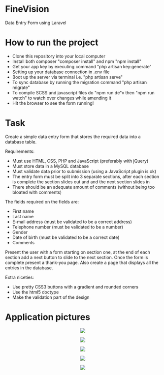 # FineVision
Data Entry Form using Laravel

# How to run the project

- Clone this repository into your local computer
- Install both composer "composer install" and npm "npm install"
- Get your app key by executing command "php artisan key:generate"
- Setting up your database connection in .env file
- Boot up the server via terminal i.e. "php artisan serve"
- To sync database by running the migration command "php artisan migrate"
- To compile SCSS and javascript files do "npm run de"v then "npm run watch" to watch over changes while amending it
- Hit the browser to see the form running!

# Task
Create a simple data entry form that stores the required data into a database table.

Requirements:
- Must use HTML, CSS, PHP and JavaScript (preferably with jQuery)
- Must store data in a MySQL database
- Must validate data prior to submission (using a JavaScript plugin is ok)
- The entry form must be split into 3 separate sections, after each section is complete the section slides out and and the next section slides in
- There should be an adequate amount of comments (without being too bloated with comments)

The fields required on the fields are:
- First name
- Last name
- E-mail address (must be validated to be a correct address)
- Telephone number (must be validated to be a number)
- Gender
- Date of birth (must be validated to be a correct date)
- Comments

Present the user with a form starting on section one, at the end of each section add a next button to slide to the next section. Once the form is complete present a thank-you page. Also create a page that displays all the entries in the database.

Extra niceties:
- Use pretty CSS3 buttons with a gradient and rounded corners
- Use the html5 doctype
- Make the validation part of the design

# Application pictures

<p align="center"><img src="https://image.ibb.co/fePP8b/fine_Vision1.jpg"></p>
<p align="center"><img src="https://image.ibb.co/iCJTZG/fine_Vision2.jpg"></p>
<p align="center"><img src="https://image.ibb.co/ghmXuG/fine_Vision3.jpg"></p>
<p align="center"><img src="https://image.ibb.co/mg5NTb/fine_Vision4.jpg"></p>
<p align="center"><img src="https://image.ibb.co/k7DRob/fine_Vision5.jpg"></p>
